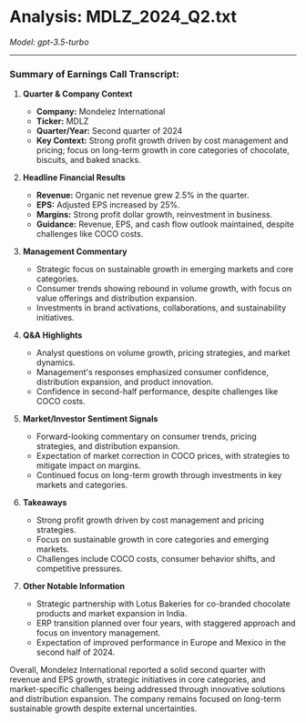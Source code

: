 # Analysis: MDLZ_2024_Q2.txt

*Model: gpt-3.5-turbo*

---

### Summary of Earnings Call Transcript:

1. **Quarter & Company Context**
   - **Company:** Mondelez International
   - **Ticker:** MDLZ
   - **Quarter/Year:** Second quarter of 2024
   - **Key Context:** Strong profit growth driven by cost management and pricing; focus on long-term growth in core categories of chocolate, biscuits, and baked snacks.

2. **Headline Financial Results**
   - **Revenue:** Organic net revenue grew 2.5% in the quarter.
   - **EPS:** Adjusted EPS increased by 25%.
   - **Margins:** Strong profit dollar growth, reinvestment in business.
   - **Guidance:** Revenue, EPS, and cash flow outlook maintained, despite challenges like COCO costs.

3. **Management Commentary**
   - Strategic focus on sustainable growth in emerging markets and core categories.
   - Consumer trends showing rebound in volume growth, with focus on value offerings and distribution expansion.
   - Investments in brand activations, collaborations, and sustainability initiatives.

4. **Q&A Highlights**
   - Analyst questions on volume growth, pricing strategies, and market dynamics.
   - Management's responses emphasized consumer confidence, distribution expansion, and product innovation.
   - Confidence in second-half performance, despite challenges like COCO costs.

5. **Market/Investor Sentiment Signals**
   - Forward-looking commentary on consumer trends, pricing strategies, and distribution expansion.
   - Expectation of market correction in COCO prices, with strategies to mitigate impact on margins.
   - Continued focus on long-term growth through investments in key markets and categories.

6. **Takeaways**
   - Strong profit growth driven by cost management and pricing strategies.
   - Focus on sustainable growth in core categories and emerging markets.
   - Challenges include COCO costs, consumer behavior shifts, and competitive pressures.

7. **Other Notable Information**
   - Strategic partnership with Lotus Bakeries for co-branded chocolate products and market expansion in India.
   - ERP transition planned over four years, with staggered approach and focus on inventory management.
   - Expectation of improved performance in Europe and Mexico in the second half of 2024.

Overall, Mondelez International reported a solid second quarter with revenue and EPS growth, strategic initiatives in core categories, and market-specific challenges being addressed through innovative solutions and distribution expansion. The company remains focused on long-term sustainable growth despite external uncertainties.